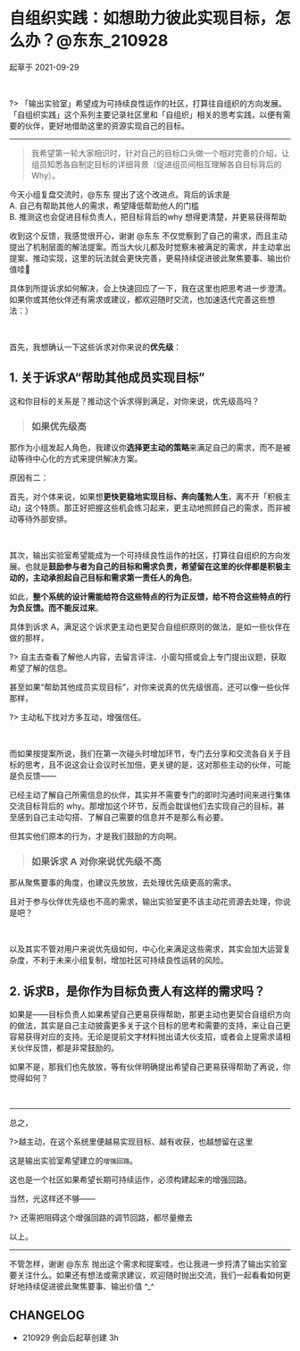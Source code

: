 # 自组织实践：如想助力彼此实现目标，怎么办？@东东_210928
起草于 2021-09-29

<br> 

?> 「输出实验室」希望成为可持续良性运作的社区，打算往自组织的方向发展。「自组织实践」这个系列主要记录社区里和「自组织」相关的思考实践，以便有需要的伙伴，更好地借助这里的资源实现自己的目标。

---

> 我希望第一轮大家相识时，针对自己的目标口头做一个相对完善的介绍，让组员知悉各自制定目标的详细背景（促进组员间相互理解各自目标背后的Why）。

今天小组复盘交流时，@东东 提出了这个改进点。背后的诉求是 <br> 
A. 自己有帮助其他人的需求，希望降低帮助他人的门槛 <br> 
B. 推测这也会促进目标负责人，把目标背后的why 想得更清楚，并更易获得帮助


收到这个反馈，我感觉很开心，谢谢 @东东 不仅觉察到了自己的需求，而且主动提出了机制层面的解法提案。而当大伙儿都及时觉察未被满足的需求，并主动拿出提案、推动实现，这里的玩法就会更快完善，更易持续促进彼此聚焦要事、输出价值哇🤩


具体到所提诉求如何解决，会上快速回应了一下，我在这里也把思考进一步澄清。如果你或其他伙伴还有需求或建议，都欢迎随时交流，也加速迭代完善这些想法：）

<br> 

首先，我想确认一下这些诉求对你来说的**优先级**：

## 1. 关于诉求A“帮助其他成员实现目标”

这和你目标的关系是？推动这个诉求得到满足，对你来说，优先级高吗？

> ### 如果优先级高

那作为小组发起人角色，我建议你**选择更主动的策略**来满足自己的需求，而不是被动等待中心化的方式来提供解决方案。

原因有二：

首先，对个体来说，如果想**更快更稳地实现目标、奔向蓬勃人生**，离不开「积极主动」这个特质。那正好把握这些机会练习起来，更主动地照顾自己的需求，而非被动等待外部安排。

<br> 

其次，输出实验室希望能成为一个可持续良性运作的社区，打算往自组织的方向发展。也就是**鼓励参与者为自己的目标和需求负责，希望留在这里的伙伴都是积极主动的，主动承担起自己目标和需求第一责任人的角色**。

如此，**整个系统的设计需能给符合这些特点的行为正反馈，给不符合这些特点的行为负反馈。而不能反过来**。


具体到诉求 A，满足这个诉求更主动也更契合自组织原则的做法，是如一些伙伴在做的那样，

?> 自主去查看了解他人内容，去留言评注、小窗勾搭或会上专门提出议题，获取希望了解的信息。

甚至如果“帮助其他成员实现目标”，对你来说真的优先级很高，还可以像一些伙伴那样，

?> 主动私下找对方多互动，增强信任。

<br> 

而如果按提案所说，我们在第一次碰头时增加环节，专门去分享和交流各自关于目标的思考，且不说这会让会议时长加倍，更关键的是，这对那些主动的伙伴，可能是负反馈——

已经主动了解自己所需信息的伙伴，其实并不需要专门的即时沟通时间来进行集体交流目标背后的 why。那增加这个环节，反而会耽误他们去实现自己的目标，甚至感到自己主动勾搭、了解自己需要的信息并不是那么有必要。

但其实他们原本的行为，才是我们鼓励的方向啊。



> ### 如果诉求 A 对你来说优先级不高

那从聚焦要事的角度，也建议先放放，去处理优先级更高的需求。

且对于参与伙伴优先级也不高的需求，输出实验室更不该主动花资源去处理，你说是吧？


<br> 

以及其实不管对用户来说优先级如何，中心化来满足这些需求，其实会加大运营复杂度，不利于未来小组复制，增加社区可持续良性运转的风险。



## 2. 诉求B，是你作为目标负责人有这样的需求吗？

如果是——目标负责人如果希望自己更易获得帮助，那更主动也更契合自组织方向的做法，其实是自己主动披露更多关于这个目标的思考和需要的支持，来让自己更容易获得对应的支持。无论是提前文字材料抛出请大伙支招，或者会上提需求请相关伙伴反馈，都是非常鼓励的。

如果不是，那我们也先放放，等有伙伴明确提出希望自己更易获得帮助了再说，你觉得如何？

<br> 

---

总之，

?>越主动，在这个系统里便越易实现目标、越有收获，也越想留在这里

这是输出实验室希望建立的`增强回路`。

这也是一个社区如果希望长期可持续运作，必须构建起来的增强回路。

当然，光这样还不够——

?> 还需把阻碍这个增强回路的调节回路，都尽量撤去


以上。

---

不管怎样，谢谢 @东东 抛出这个需求和提案哇，也让我进一步捋清了输出实验室要关注什么。如果还有想法或需求建议，欢迎随时抛出交流，我们一起看看如何更好地持续促进彼此聚焦要事、输出价值 ^_^


## CHANGELOG 

- 210929 例会后起草创建 3h 